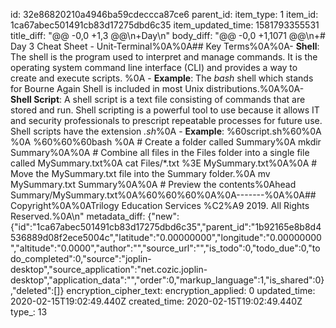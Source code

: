 id: 32e86820210a4946ba59cdeccca87ce6
parent_id: 
item_type: 1
item_id: 1ca67abec501491cb83d17275dbd6c35
item_updated_time: 1581793355531
title_diff: "@@ -0,0 +1,3 @@\n+Day\n"
body_diff: "@@ -0,0 +1,1071 @@\n+# Day 3 Cheat Sheet - Unit-Terminal%0A%0A## Key Terms%0A%0A- **Shell**: The shell is the program used to interpret and manage commands. It is the operating system command line interface (CLI) and provides a way to create and execute scripts.  %0A  - **Example**: The *bash* shell which stands for Bourne Again Shell is included in most Unix distributions.%0A%0A- **Shell Script**: A shell script is a text file consisting of commands that are stored and run.  Shell scripting is a powerful tool to use because it allows IT and security professionals to prescript repeatable processes for future use. Shell scripts have the extension *.sh*%0A  - **Example**: %60script.sh%60%0A  %0A %60%60%60bash %0A    # Create a folder called Summary%0A    mkdir Summary%0A%0A    # Combine all files in the Files folder into a single file called MySummary.txt%0A    cat Files/*.txt %3E MySummary.txt%0A%0A    # Move the MySummary.txt file into the Summary folder.%0A    mv MySummary.txt Summary%0A%0A    # Preview the contents%0Ahead Summary/MySummary.txt%0A%60%60%60%0A%0A-------%0A%0A## Copyright%0A%0ATrilogy Education Services %C2%A9 2019. All Rights Reserved.%0A\n"
metadata_diff: {"new":{"id":"1ca67abec501491cb83d17275dbd6c35","parent_id":"1b92165e8b8d4536889d08f2ece5004c","latitude":"0.00000000","longitude":"0.00000000","altitude":"0.0000","author":"","source_url":"","is_todo":0,"todo_due":0,"todo_completed":0,"source":"joplin-desktop","source_application":"net.cozic.joplin-desktop","application_data":"","order":0,"markup_language":1,"is_shared":0},"deleted":[]}
encryption_cipher_text: 
encryption_applied: 0
updated_time: 2020-02-15T19:02:49.440Z
created_time: 2020-02-15T19:02:49.440Z
type_: 13